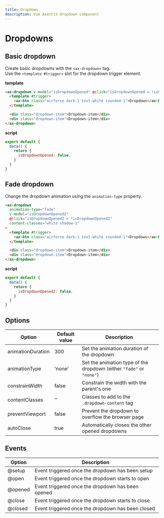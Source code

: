 ```yaml
---
title: Dropdown
description: Vue Axentix dropdown component
---
```


# Dropdowns

## Basic dropdown

Create basic dropdowns with the `<ax-dropdown>` tag.  
Use the `<template #trigger>` slot for the dropdown trigger element.

<template>
  <ax-dropdown
    v-model="isDropdownOpened"
    @click="isDropdownOpened = !isDropdownOpened"
    content-classes="white shadow-1"
  >
    <template #trigger>
      <ax-btn class="airforce dark-1 text-white rounded-1">Dropdown</ax-btn>
    </template>
    <div class="dropdown-item">Dropdown-item</div>
    <div class="dropdown-item">Dropdown-item</div>
  </ax-dropdown>
</template>

**template**
```html
<ax-dropdown v-model="isDropdownOpened" @click="isDropdownOpened = !isDropdownOpened" content-classes="white shadow-1">
  <template #trigger>
    <ax-btn class="airforce dark-1 text-white rounded-1">Dropdown</ax-btn>
  </template>

  <div class="dropdown-item">Dropdown-item</div>
  <div class="dropdown-item">Dropdown-item</div>
</ax-dropdown>
```

**script**
```js
export default {
  data() {
    return {
      isDropdownOpened: false,
    }
  }
}
```

## Fade dropdown

Change the dropdown animation using the `animation-type` property.

<template>
  <ax-dropdown
    animation-type="fade"
    v-model="isDropdownOpened2"
    @click="isDropdownOpened2 = !isDropdownOpened2"
    content-classes="white shadow-1"
  >
    <template #trigger>
      <ax-btn class="airforce dark-1 text-white rounded-1">Dropdown</ax-btn>
    </template>
    <div class="dropdown-item">Dropdown-item</div>
    <div class="dropdown-item">Dropdown-item</div>
  </ax-dropdown>
</template>

```html
<ax-dropdown
  animation-type="fade"
  v-model="isDropdownOpened2"
  @click="isDropdownOpened2 = !isDropdownOpened2"
  content-classes="white shadow-1"
>
  <template #trigger>
    <ax-btn class="airforce dark-1 text-white rounded-1">Dropdown</ax-btn>
  </template>

  <div class="dropdown-item">Dropdown-item</div>
  <div class="dropdown-item">Dropdown-item</div>
</ax-dropdown>
```

**script**
```js
export default {
  data() {
    return {
      isDropdownOpened2: false,
    }
  }
}
```

## Options

| Option            | Default value | Description                                                          |
| ----------------- | ------------- | -------------------------------------------------------------------- |
| animationDuration | 300           | Set the animation duration of the dropdown                           |
| animationType     | 'none'        | Set the animation type of the dropdown (either `"fade"` or `"none"`) |
| constrainWidth    | false         | Constrain the width with the parent's one                            |
| contentClasses    | ''            | Classes to add to the `.dropdown-content` tag                        |
| preventViewport   | false         | Prevent the dropdown to overflow the browser page                    |
| autoClose         | true          | Automatically closes the other opened dropdowns                      |

## Events

| Option  | Description                                       |
| ------- | ------------------------------------------------- |
| @setup  | Event triggered once the dropdown has been setup  |
| @open   | Event triggered once the dropdown starts to open  |
| @opened | Event triggered once the dropdown has been opened |
| @close  | Event triggered once the dropdown starts to close |
| @closed | Event triggered once the dropdown has been closed |

<script>
export default {
  data() {
    return {
      isDropdownOpened: false,
      isDropdownOpened2: false,
    }
  }
}
</script>
